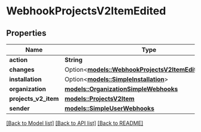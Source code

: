 # WebhookProjectsV2ItemEdited

## Properties

Name | Type | Description | Notes
------------ | ------------- | ------------- | -------------
**action** | **String** |  | 
**changes** | Option<[**models::WebhookProjectsV2ItemEditedChanges**](webhook_projects_v2_item_edited_changes.md)> |  | [optional]
**installation** | Option<[**models::SimpleInstallation**](simple-installation.md)> |  | [optional]
**organization** | [**models::OrganizationSimpleWebhooks**](organization-simple-webhooks.md) |  | 
**projects_v2_item** | [**models::ProjectsV2Item**](projects-v2-item.md) |  | 
**sender** | [**models::SimpleUserWebhooks**](simple-user-webhooks.md) |  | 

[[Back to Model list]](../README.md#documentation-for-models) [[Back to API list]](../README.md#documentation-for-api-endpoints) [[Back to README]](../README.md)


